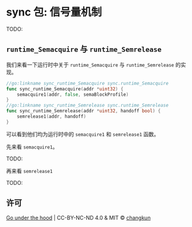 # sync 包: 信号量机制

TODO:

## `runtime_Semacquire` 与 `runtime_Semrelease`

我们来看一下运行时中关于 `runtime_Semacquire` 与 `runtime_Semrelease` 的实现。

```go
//go:linkname sync_runtime_Semacquire sync.runtime_Semacquire
func sync_runtime_Semacquire(addr *uint32) {
	semacquire1(addr, false, semaBlockProfile)
}
//go:linkname sync_runtime_Semrelease sync.runtime_Semrelease
func sync_runtime_Semrelease(addr *uint32, handoff bool) {
	semrelease1(addr, handoff)
}
```

可以看到他们均为运行时中的 `semacquire1` 和 `semrelease1` 函数。

先来看 `semacquire1`。

TODO:

再来看 `semrelease1`

TODO:

## 许可

[Go under the hood](https://github.com/changkun/go-under-the-hood) | CC-BY-NC-ND 4.0 & MIT &copy; [changkun](https://changkun.de)
